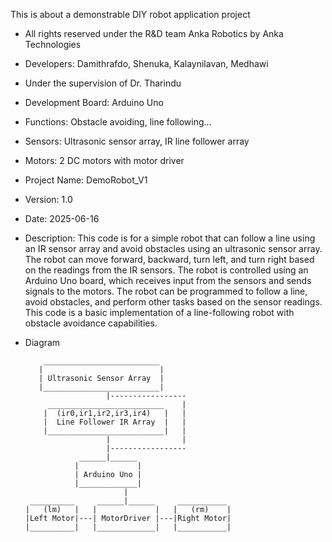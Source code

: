 This is about a demonstrable DIY robot application project
 * All rights reserved under the R&D team Anka Robotics by Anka Technologies
 * Developers: Damithrafdo, Shenuka, Kalaynilavan, Medhawi
 * Under the supervision of Dr. Tharindu
   
 * Development Board: Arduino Uno
 * Functions: Obstacle avoiding, line following...
 * Sensors: Ultrasonic sensor array, IR line follower array
 * Motors: 2 DC motors with motor driver
  
 * Project Name: DemoRobot_V1
 * Version: 1.0 
 * Date: 2025-06-16
 * Description:
   This code is for a simple robot that can follow a line using an IR sensor array and avoid obstacles using an ultrasonic sensor array.
   The robot can move forward, backward, turn left, and turn right based on the readings from the IR sensors.
   The robot is controlled using an Arduino Uno board, which receives input from the sensors and sends signals to the motors.
   The robot can be programmed to follow a line, avoid obstacles, and perform other tasks based on the sensor readings.
   This code is a basic implementation of a line-following robot with obstacle avoidance capabilities.
   
 * Diagram        
 
           __________________________
          |                          |
          | Ultrasonic Sensor Array  |
          |__________________________| 
                         |-----------------
            __________________________    |
           |  (ir0,ir1,ir2,ir3,ir4)   |   |
           |  Line Follower IR Array  |   |
           |__________________________|   |
                         |                |
                         |-----------------
                   ______|______
                  |             |
                  | Arduino Uno |
                  |_____________|
                             |
        __________     ______|______     ___________
       |   (lm)   |   |             |   |   (rm)    |  
       |Left Motor|---| MotorDriver |---|Right Motor| 
       |__________|   |_____________|   |___________|

   
